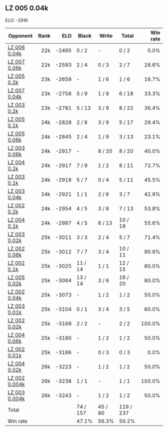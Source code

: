 ## LZ 005 0.04k ##

ELO: -2916

Opponent | Rank | ELO | Black | Write | Total | Win rate
---------|-----:|----:|-------|-------|-------|-------:
[LZ 006 0.04k](LZ%20006%200.04k.md) | 22k | -2495 | 0 / 2 | - | 0 / 2 | 0.0%
[LZ 007 0.06k](LZ%20007%200.06k.md) | 22k | -2593 | 2 / 4 | 0 / 3 | 2 / 7 | 28.6%
[LZ 005 0.2k](LZ%20005%200.2k.md) | 23k | -2659 | - | 1 / 6 | 1 / 6 | 16.7%
[LZ 007 0.04k](LZ%20007%200.04k.md) | 23k | -2758 | 5 / 9 | 1 / 9 | 6 / 18 | 33.3%
[LZ 003 0.2k](LZ%20003%200.2k.md) | 23k | -2781 | 5 / 13 | 3 / 9 | 8 / 22 | 36.4%
[LZ 005 0.1k](LZ%20005%200.1k.md) | 24k | -2828 | 2 / 8 | 3 / 9 | 5 / 17 | 29.4%
[LZ 005 0.06k](LZ%20005%200.06k.md) | 24k | -2845 | 2 / 4 | 1 / 9 | 3 / 13 | 23.1%
[LZ 003 0.06k](LZ%20003%200.06k.md) | 24k | -2917 | - | 8 / 20 | 8 / 20 | 40.0%
[LZ 004 0.2k](LZ%20004%200.2k.md) | 24k | -2917 | 7 / 9 | 1 / 2 | 8 / 11 | 72.7%
[LZ 003 0.1k](LZ%20003%200.1k.md) | 24k | -2918 | 5 / 7 | 0 / 4 | 5 / 11 | 45.5%
[LZ 003 0.04k](LZ%20003%200.04k.md) | 24k | -2921 | 1 / 1 | 2 / 6 | 3 / 7 | 42.9%
[LZ 002 0.2k](LZ%20002%200.2k.md) | 24k | -2954 | 4 / 5 | 3 / 8 | 7 / 13 | 53.8%
[LZ 004 0.1k](LZ%20004%200.1k.md) | 24k | -2987 | 4 / 5 | 6 / 13 | 10 / 18 | 55.6%
[LZ 003 0.02k](LZ%20003%200.02k.md) | 25k | -3011 | 3 / 3 | 2 / 4 | 5 / 7 | 71.4%
[LZ 002 0.06k](LZ%20002%200.06k.md) | 25k | -3012 | 7 / 7 | 3 / 4 | 10 / 11 | 90.9%
[LZ 002 0.1k](LZ%20002%200.1k.md) | 25k | -3025 | 11 / 14 | 1 / 1 | 12 / 15 | 80.0%
[LZ 005 0.02k](LZ%20005%200.02k.md) | 25k | -3064 | 13 / 14 | 3 / 6 | 16 / 20 | 80.0%
[LZ 002 0.04k](LZ%20002%200.04k.md) | 25k | -3073 | - | 1 / 2 | 1 / 2 | 50.0%
[LZ 003 0.01k](LZ%20003%200.01k.md) | 25k | -3104 | 0 / 1 | 3 / 4 | 3 / 5 | 60.0%
[LZ 002 0.02k](LZ%20002%200.02k.md) | 25k | -3169 | 2 / 2 | - | 2 / 2 | 100.0%
[LZ 004 0.06k](LZ%20004%200.06k.md) | 25k | -3180 | - | 1 / 2 | 1 / 2 | 50.0%
[LZ 002 0.01k](LZ%20002%200.01k.md) | 25k | -3186 | - | 0 / 3 | 0 / 3 | 0.0%
[LZ 004 0.02k](LZ%20004%200.02k.md) | 26k | -3223 | - | 1 / 2 | 1 / 2 | 50.0%
[LZ 002 0.004k](LZ%20002%200.004k.md) | 26k | -3238 | 1 / 1 | - | 1 / 1 | 100.0%
[LZ 003 0.004k](LZ%20003%200.004k.md) | 26k | -3243 | - | 1 / 2 | 1 / 2 | 50.0%
Total | | | 74 / 157 | 45 / 80 | 119 / 237 | 
Win rate| | | 47.1% | 56.3% | 50.2% | 
